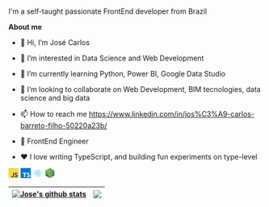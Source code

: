 

<!---
JCARLOS3009/JCARLOS3009 is a ✨ special ✨ repository because its `README.md` (this file) appears on your GitHub profile.
You can click the Preview link to take a look at your changes.
--->

<br />

I'm a self-taught passionate FrontEnd developer from Brazil

**About me**
- 👋 Hi, I’m José Carlos
  
- 👀 I’m interested in Data Science and Web Development
  
- 🌱 I’m currently learning Python, Power BI, Google Data Studio
  
- 💞️ I’m looking to collaborate on Web Development, BIM tecnologies, data science and big data
  
- 📫 How to reach me https://www.linkedin.com/in/jos%C3%A9-carlos-barreto-filho-50220a23b/

- 💼 FrontEnd Engineer 

- ❤️ I love writing TypeScript, and building fun experiments on type-level


<code><img height="20" alt="javascript" src="https://raw.githubusercontent.com/github/explore/80688e429a7d4ef2fca1e82350fe8e3517d3494d/topics/javascript/javascript.png"></code>
<code><img height="20" alt="typescript" src="https://raw.githubusercontent.com/github/explore/80688e429a7d4ef2fca1e82350fe8e3517d3494d/topics/typescript/typescript.png"></code>
<code><img height="20" alt="react" src="https://raw.githubusercontent.com/github/explore/80688e429a7d4ef2fca1e82350fe8e3517d3494d/topics/react/react.png"></code>
<code><img height="20" alt="nodejs" src="https://raw.githubusercontent.com/github/explore/80688e429a7d4ef2fca1e82350fe8e3517d3494d/topics/nodejs/nodejs.png"></code>    


| <a href="https://github.com/JCARLOS3009?tab=repositories"><img align="center" src="https://github-readme-stats.vercel.app/api?username=JCARLOS3009&show_icons=true&include_all_commits=true&theme=buefy&hide_border=true" alt="Jose's github stats" /></a> | <a href="https://github.com/JCARLOS3009/github-readme-stats"><img align="center" src="https://github-readme-stats.vercel.app/api/top-langs/?username=JCARLOS3009&layout=compact&theme=buefy&hide_border=true" /></a> |
| ------------- | ------------- |




